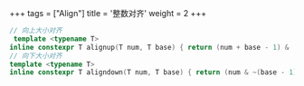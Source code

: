 +++
tags = ["Align"]
title = '整数对齐'
weight = 2
+++

```c++
// 向上大小对齐
 template <typename T>
inline constexpr T alignup(T num, T base) { return (num + base - 1) & (~(base - 1)); }
// 向下大小对齐
template <typename T>
inline constexpr T aligndown(T num, T base) { return (num & ~(base - 1)); }
```

